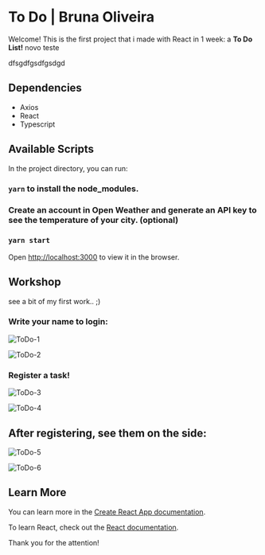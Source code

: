 # To Do | Bruna Oliveira

Welcome! This is the first project that i made with React in 1 week: a **To Do List!**
novo teste

dfsgdfgsdfgsdgd
## Dependencies 
- Axios
- React
- Typescript


## Available Scripts

In the project directory, you can run:

### `yarn` to install the node_modules.

### Create an account in Open Weather and generate an API key to see the temperature of your city. (optional)

### `yarn start`
Open [http://localhost:3000](http://localhost:3000) to view it in the browser.


## Workshop
see a bit of my first work.. ;)

### Write your name to login:

![ToDo-1](https://user-images.githubusercontent.com/95765270/164952457-928f891e-42ac-4424-af02-3dab316a648d.png)


![ToDo-2](https://user-images.githubusercontent.com/95765270/164952542-f985ac3d-a0eb-4b34-b05a-4fc30e2edab5.png)



### Register a task!

![ToDo-3](https://user-images.githubusercontent.com/95765270/164952555-21705bd5-0cd2-484d-81d1-d00ab8c025d8.png)


![ToDo-4](https://user-images.githubusercontent.com/95765270/164952562-5c040182-4898-4037-b4e0-5fe34d36c73d.png)



## After registering, see them on the side: 

![ToDo-5](https://user-images.githubusercontent.com/95765270/164952573-aad430b2-2a07-4411-b1f6-ffd14d40b9c5.png)


![ToDo-6](https://user-images.githubusercontent.com/95765270/164952575-01d98a8a-08b1-494b-9003-314717d5dd52.png)



## Learn More

You can learn more in the [Create React App documentation](https://facebook.github.io/create-react-app/docs/getting-started).

To learn React, check out the [React documentation](https://reactjs.org/).

Thank you for the attention!
